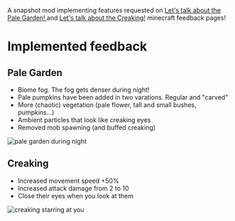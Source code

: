 A snapshot mod implementing features requested on [Let's talk about the Pale Garden! ](https://feedback.minecraft.net/hc/en-us/community/posts/30730572844173-Let-s-talk-about-the-Pale-Garden) and [Let's talk about the Creaking!](https://feedback.minecraft.net/hc/en-us/community/posts/30730545094029-Let-s-talk-about-the-Creaking) minecraft feedback pages!

# Implemented feedback
## Pale Garden
- Biome fog. The fog gets denser during night!
- Pale pumpkins have been added in two varations. Regular and "carved"
- More (chaotic) vegetation (pale flower, tall and small bushes, pumpkins...)
- Ambient particles that look like creaking eyes
- Removed mob spawning (and buffed creaking)

![pale garden during night](https://cdn.modrinth.com/data/cached_images/30053049b3f5173cdd092ade9cf8650427463fed.png)

## Creaking
- Increased movement speed +50%
- Increased attack damage from 2 to 10
- Close their eyes when you look at them

![creaking starring at you](https://cdn.modrinth.com/data/cached_images/2de83ffab8952ca902537c4d2b1239f4f10b56e4.png)
